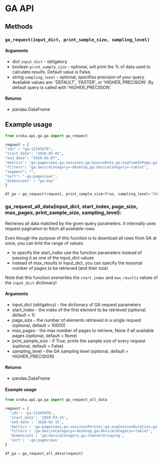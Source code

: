 # GA API

## Methods

### `ga_request(input_dict, print_sample_size, sampling_level)`

#### Arguments


* dict `input_dict` - obligatory
* boolean `print_sample_size` - optional, will print the % of data used to calculate results. Default value is False.
* string `sampling_level` - optional, specifies precision of your query. Available values are: 'DEFAULT', 'FASTER', 
or 'HIGHER_PRECISION'. By default query is called with 'HIGHER_PRECISION'. 



#### Returns

* pandas.DataFrame

## Example usage

```python
from sroka.api.ga.ga import ga_request

request = {
"ids" : "ga:12345678",
"start_date": "2018-05-01",
"end_date": "2018-05-07",
"metrics": "ga:pageviews,ga:sessions,ga:bounceRate,ga:avgTimeOnPage,ga:avgPageLoadTime",
"filters": "ga:deviceCategory=~desktop,ga:deviceCategory=~tablet",
"segment": "",
"sort": "-ga:pageviews",
"dimensions" : "ga:day"
}

df_ga = ga_request(request, print_sample_size=True, sampling_level='FASTER')

```


### ga_request_all_data(input_dict, start_index, page_size, max_pages, print_sample_size, sampling_level):

Retrieves all data matched by the given query parameters. It internally uses request pagination to fetch all available rows.

Even though the purpose of this function is to download all rows from GA at once, you can limit the range of values:

* to specify the start_index use the function parameters instead of passing it as one of the input_dict values
* instead of max_results in input_dict, you can specify the maximal number of pages to be retrieved (and their size)

Note that this function overwrites the `start_index` and `max_results` values of the `input_dict` dictionary!

#### Arguments

* input_dict (obligatory) - the dictionary of GA request parameters
* start_index - the index of the first element to be retrieved (optional, default = 1)
* page_size - the number of elements retrieved in a single request (optional, default = 10000)
* max_pages - the max number of pages to retrieve, None if all available pages (optional, default = None)
* print_sample_size - if True, prints the sample size of every request (optional, default = False)
* sampling_level - the GA sampling level (optional, default = HIGHER_PRECISION)

#### Returns

* pandas.DataFrame

#### Example usage

```python
from sroka.api.ga.ga import ga_request_all_data

request = {
  'ids': 'ga:12345678',
  'start_date': '2020-03-15',
  'end_date': '2020-03-15',
  'metrics': 'ga:pageviews,ga:sessionsPerUser,ga:avgSessionDuration,ga:pageviewsPerSession,ga:bounceRate,ga:users',
  'filters': 'ga:deviceCategory=~desktop,ga:deviceCategory=~tablet',
  'dimensions': 'ga:deviceCategory,ga:channelGrouping',
  'sort': '-ga:pageviews'
}

df_ga = ga_request_all_data(request)
```